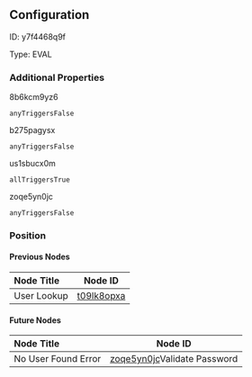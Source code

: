 # <nil>
## Configuration
ID:  y7f4468q9f

Type: EVAL 







### Additional Properties
8b6kcm9yz6
```string 
anyTriggersFalse
```


b275pagysx
```string 
anyTriggersFalse
```


us1sbucx0m
```string 
allTriggersTrue
```


zoqe5yn0jc
```string 
anyTriggersFalse
```





### Position

#### Previous Nodes
| Node Title | Node ID |
| :------------- | ------------ |
| User Lookup | [t09lk8opxa](./t09lk8opxa.md) | 
 
 #### Future Nodes
| Node Title | Node ID |
| :------------- | ------------ |
| No User Found Error |[zoqe5yn0jc](./zoqe5yn0jc.md)Validate Password |[us1sbucx0m](./us1sbucx0m.md) | 